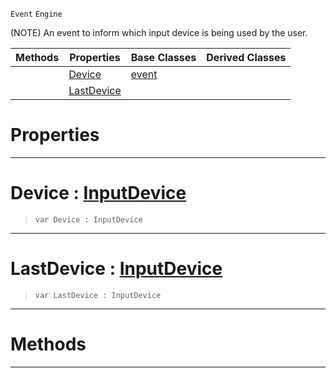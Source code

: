  `Event` `Engine`



(NOTE) An event to inform which input device is being used by the user.

|Methods|Properties|Base Classes|Derived Classes|
|---|---|---|---|
| |[ Device](https://github.com/ZilchEngine/ZilchDocs/blob/master/code_reference/class_reference/inputdeviceevent.md#device-zilch-engine-docum)|[event](https://github.com/ZilchEngine/ZilchDocs/blob/master/code_reference/class_reference/event.md)| |
| |[ LastDevice](https://github.com/ZilchEngine/ZilchDocs/blob/master/code_reference/class_reference/inputdeviceevent.md#lastdevice-zilch-engine-d)| | |


 #  Properties


---  
 #  Device : [InputDevice](https://github.com/ZilchEngine/ZilchDocs/blob/master/code_reference/enum_reference.md#inputdevice)

> 
> ``` lang=cpp, name=Nada
> var Device : InputDevice


---  
 #  LastDevice : [InputDevice](https://github.com/ZilchEngine/ZilchDocs/blob/master/code_reference/enum_reference.md#inputdevice)

> 
> ``` lang=cpp, name=Nada
> var LastDevice : InputDevice


---  
 #  Methods


---  
 

 